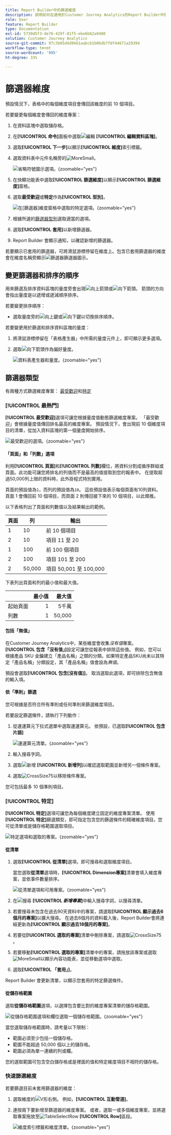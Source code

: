```yaml
---
title: Report Builder中的篩選維度
description: 說明如何在適用於Customer Journey Analytics的Report Builder中使用篩選器維度
role: User
feature: Report Builder
type: Documentation
exl-id: 5730d5f3-de76-429f-81f5-ebe6b62a9480
solution: Customer Journey Analytics
source-git-commit: 97c3b05d4d9661aabcb1b06db7fdf44671a29394
workflow-type: tm+mt
source-wordcount: '995'
ht-degree: 33%

---
```



# 篩選器維度

預設情況下，表格中的每個維度項目會傳回該維度的前 10 個項目。

若要變更每個維度會傳回的維度專案：

1. 在資料區塊中選取儲存格。

1. 在&#x200B;**[!UICONTROL 命令]**&#x200B;面板中選取![編輯](/help/assets/icons/Edit.svg) **[!UICONTROL 編輯資料區塊]**。

1. 選取&#x200B;**[!UICONTROL 下一步]**&#x200B;以顯示&#x200B;**[!UICONTROL 維度]**&#x200B;索引標籤。

1. 選取資料表中元件名稱旁的![MoreSmall](/help/assets/icons/MoreSmall.svg)。

   ![省略符號圖示選項。](./assets/image27.png){zoomable="yes"}

1. 在快顯功能表中選取&#x200B;**[!UICONTROL 篩選維度]**&#x200B;以顯示&#x200B;**[!UICONTROL 篩選維度]**&#x200B;窗格。

1. 選取&#x200B;**最受歡迎**&#x200B;或&#x200B;**特定**&#x200B;作為&#x200B;**[!UICONTROL 型別]**。

   ![在[篩選器]維度窗格中選取的特定選項。](./assets/image28.png){zoomable="yes"}

1. 根據所選的[篩選器型別](#filter-type)選取適當的選項。

1. 選取&#x200B;**[!UICONTROL 套用]**&#x200B;以新增篩選器。

1. Report Builder 會顯示通知，以確認新增的篩選器。

若要顯示已套用的篩選器，可將滑鼠游標停留在維度上。包含已套用篩選器的維度會在維度名稱旁顯示![篩選器](/help/assets/icons/Filter.svg)篩選器圖示。

## 變更篩選器和排序的順序

用來篩選及排序資料區塊的量度旁會出現![向上箭頭](/help/assets/icons/ArrowUp.svg)或![向下箭頭](/help/assets/icons/ArrowDown.svg)。 箭頭的方向會指出量度是以遞增或遞減順序排序。

若要變更排序順序：

- 選取量度旁的![向上鍵](/help/assets/icons/ArrowUp.svg)或![向下鍵](/help/assets/icons/ArrowDown.svg)以切換排序順序。

若要變更用於篩選和排序資料區塊的量度：

1. 將滑鼠游標停留在「表格產生器」中所需的量度元件上，即可顯示更多選項。 

2. 選取![向下箭頭](/help/assets/icons/ArrowDown.svg)作為偏好量度。

   ![資料表產生器和量度。](./assets/image30.png){zoomable="yes"}



## 篩選器類型

有兩種方式篩選維度專案： [最受歡迎](#most-popular)和[特定](#specific-filtering)

### **[!UICONTROL 最熱門]**

**[!UICONTROL 最受歡迎]**&#x200B;選項可讓您根據量度值動態篩選維度專案。 「最受歡迎」會根據量度值傳回排名最高的維度專案。 預設情況下，會出現前 10 個維度項目的清單，從加入資料區塊的第一個量度開始排序。

![最受歡迎的選項。](./assets/image29.png){zoomable="yes"}


#### 「頁面」和「列數」選項

利用&#x200B;**[!UICONTROL 頁面]**&#x200B;和&#x200B;**[!UICONTROL 列數]**&#x200B;欄位，將資料分割成循序群組或頁面。此功能可讓您將排名的列值而不是最高的值提取到您的報表中。 在提取超過50,000列上限的資料時，此外掛程式特別實用。

頁面的預設值為`1`，而列的預設值為`10`。 這些預設值表示每個頁面有10列資料。 頁面 1 會傳回前 10 個項目，而頁面 2 則傳回接下來的 10 個項目，以此類推。

以下表格列出了頁面和列數值以及結果輸出的範例。

| 頁面 | 列 | 輸出 |
|------|--------|----------------------|
| 1 | 10 | 前 10 個項目 |
| 2 | 10 | 項目 11 至 20 |
| 1 | 100 | 前 100 個項目 |
| 2 | 100 | 項目 101 至 200 |
| 2 | 50,000 | 項目 50,001 至 100,000 |

下表列出頁面和列的最小值和最大值。

|       | 最小值 | 最大值 |
|-------|---------------:|---------------:|
| 起始頁面 | 1 | 5千萬 |
| 列數 | 1 | 50,000 |


#### 包括「無值」

在Customer Journey Analytics中，某些維度會收集&#x200B;*沒有值*&#x200B;專案。 **[!UICONTROL 包含「沒有值」]**&#x200B;設定可讓您從報表中排除這些值。 例如，您可以根據產品 SKU 金鑰建立「產品名稱」之類的分類。如果特定產品SKU尚未以其特定「產品名稱」分類設定，其「產品名稱」值會設為&#x200B;*無值*。

預設會選取&#x200B;**[!UICONTROL 包含[沒有值]]**。 取消選取此選項，即可排除包含無值的輸入項。

#### 依「準則」篩選

您可根據是否符合所有準則或任何準則來篩選維度項目。

若要設定篩選條件，請執行下列動作：

1. 從運運算元下拉式選單中選取運運算元。 依預設，已選取&#x200B;**[!UICONTROL 包含片語]**

   ![運運算元清單。](./assets/image31.png){zoomable="yes"}

1. 輸入搜尋字詞。

1. 選取![新增](/help/assets/icons/Add.svg) **[!UICONTROL 新增列]**&#x200B;以確認選取範圍並新增另一個條件專案。

1. 選取![CrossSize75](/help/assets/icons/CrossSize75.svg)以移除條件專案。

您可包括最多 10 個準則項目。

### **[!UICONTROL 特定]**

**[!UICONTROL 特定]**&#x200B;選項可讓您為每個維度建立固定的維度專案清單。 使用&#x200B;**[!UICONTROL 特定]**&#x200B;篩選類型，即可指定包含您的篩選條件的精確維度項目。您可從清單或是儲存格範圍選取項目。

![特定選項和選取的專案。](./assets/image32.png){zoomable="yes"}

#### 從清單

1. 選取&#x200B;**[!UICONTROL 從清單]**&#x200B;選項，即可搜尋和選取維度項目。

   當您選取&#x200B;**從清單**&#x200B;選項時，**[!UICONTROL Dimension專案]**&#x200B;清單會填入維度專案，並依事件數量排序。

   ![從清單選項和可用專案。](./assets/image33.png){zoomable="yes"}

1. 在![搜尋](/help/assets/icons/Search.svg) **[!UICONTROL _新增專案_]**&#x200B;中輸入搜尋字詞，以搜尋清單。

1. 若要搜尋未包含在過去90天資料中的專案，請選取&#x200B;**[!UICONTROL 顯示過去6個月的專案]**&#x200B;以擴大搜尋。 在過去6個月的資料載入後，Report Builder會將連結更新為&#x200B;**[!UICONTROL 顯示過去18個月的專案]**。

1. 若要從&#x200B;**[!UICONTROL 選取的專案]**&#x200B;清單中刪除專案，請選取![CrossSize75](/help/assets/icons/CrossSize75.svg)。

1. 若要移動&#x200B;**[!UICONTROL 選取的專案]**&#x200B;清單中的專案，請拖放該專案或選取![MoreSmall](/help/assets/icons/MoreSmall.svg)以顯示內容功能表，並從移動選項中選取。

1. 選取&#x200B;**[!UICONTROL 「套用」]**。

Report Builder 會更新清單，以顯示您套用的特定篩選條件。

#### 從儲存格範圍

選取&#x200B;**從儲存格範圍**&#x200B;選項，以選擇包含要比對的維度專案清單的儲存格範圍。

![從儲存格範圍選項和欄位選取一個儲存格範圍。](./assets/image37.png){zoomable="yes"}

當您選取儲存格範圍時，請考量以下限制：

- 範圍必須至少包括一個儲存格。
- 範圍不能超過 50,000 個以上的儲存格。
- 範圍必須為單一連續的列或欄。

您的選取範圍可包含空白儲存格或是裡面的值和特定維度項目不相符的儲存格。


### 快速篩選維度

若要篩選目前未套用篩選器的維度：

1. 選取維度的![V形右側](/help/assets/icons/ChevronRight.svg)。 例如，**[!UICONTROL 互動管道]**。

1. 連按兩下要新增至篩選器的維度專案。 或者，選取一或多個維度專案，並將選取專案拖放至![TableSelectRow](/help/assets/icons/TableSelectRow.svg) **[!UICONTROL Row]**&#x200B;區段。

   ![維度索引標籤和維度清單。](./assets/quickly-filter.png){zoomable="yes"}

